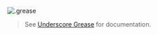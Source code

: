 ![.grease](https://raw.github.com/gsamokovarov/backbone-grease/master/.grease.png)

> See [Underscore Grease][] for documentation.

[Underscore Grease]: https://github.com/machineghost/Underscore-Grease
